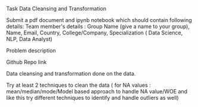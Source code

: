 Task 
Data Cleansing and Transformation

Submit a pdf document and ipynb notebook which should contain following details:
Team member's details : Group Name (give a name to your group), Name, Email, Country, College/Company, Specialization ( Data Science, NLP, Data Analyst)

Problem description

Github Repo link

Data cleansing and transformation done on the data.

Try at least 2 techniques to clean the data ( for NA values : mean/median/mode/Model based approach to handle NA value/WOE and like this try different techniques to identify and handle outliers as well)
